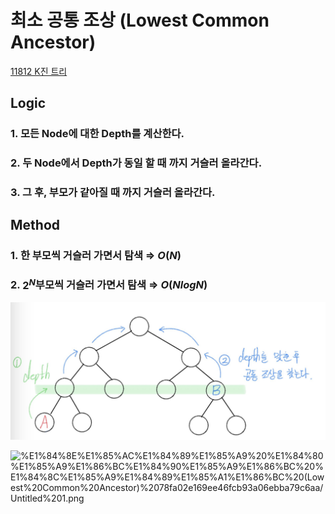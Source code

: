# 최소 공통 조상 (Lowest Common Ancestor)

[11812 K진 트리](11812%20K%E1%84%8C%E1%85%B5%E1%86%AB%20%E1%84%90%E1%85%B3%E1%84%85%E1%85%B5%2085057b95e7634620a03e3cf4f7a6eef3.md)

## Logic

### 1. 모든 Node에 대한 Depth를 계산한다.

### 2. 두 Node에서 Depth가 동일 할 때 까지 거슬러 올라간다.

### 3. 그 후, 부모가 같아질 때 까지 거슬러 올라간다.

## Method

### 1. 한 부모씩 거슬러 가면서 탐색 ⇒ $O(N)$

### 2. $2^N$부모씩 거슬러 가면서 탐색 ⇒ $O(NlogN)$

![%E1%84%8E%E1%85%AC%E1%84%89%E1%85%A9%20%E1%84%80%E1%85%A9%E1%86%BC%E1%84%90%E1%85%A9%E1%86%BC%20%E1%84%8C%E1%85%A9%E1%84%89%E1%85%A1%E1%86%BC%20(Lowest%20Common%20Ancestor)%2078fa02e169ee46fcb93a06ebba79c6aa/Untitled.png](%E1%84%8E%E1%85%AC%E1%84%89%E1%85%A9%20%E1%84%80%E1%85%A9%E1%86%BC%E1%84%90%E1%85%A9%E1%86%BC%20%E1%84%8C%E1%85%A9%E1%84%89%E1%85%A1%E1%86%BC%20(Lowest%20Common%20Ancestor)%2078fa02e169ee46fcb93a06ebba79c6aa/Untitled.png)

![%E1%84%8E%E1%85%AC%E1%84%89%E1%85%A9%20%E1%84%80%E1%85%A9%E1%86%BC%E1%84%90%E1%85%A9%E1%86%BC%20%E1%84%8C%E1%85%A9%E1%84%89%E1%85%A1%E1%86%BC%20(Lowest%20Common%20Ancestor)%2078fa02e169ee46fcb93a06ebba79c6aa/Untitled%201.png](%E1%84%8E%E1%85%AC%E1%84%89%E1%85%A9%20%E1%84%80%E1%85%A9%E1%86%BC%E1%84%90%E1%85%A9%E1%86%BC%20%E1%84%8C%E1%85%A9%E1%84%89%E1%85%A1%E1%86%BC%20(Lowest%20Common%20Ancestor)%2078fa02e169ee46fcb93a06ebba79c6aa/Untitled%201.png)